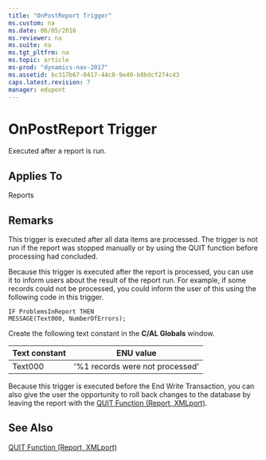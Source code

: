 ```yaml
---
title: "OnPostReport Trigger"
ms.custom: na
ms.date: 06/05/2016
ms.reviewer: na
ms.suite: na
ms.tgt_pltfrm: na
ms.topic: article
ms-prod: "dynamics-nav-2017"
ms.assetid: bc317b67-0417-44c8-9e40-b8bdcf274c43
caps.latest.revision: 7
manager: edupont
---
```

# OnPostReport Trigger
Executed after a report is run.  
  
## Applies To  
 Reports  
  
## Remarks  
 This trigger is executed after all data items are processed. The trigger is not run if the report was stopped manually or by using the QUIT function before processing had concluded.  
  
 Because this trigger is executed after the report is processed, you can use it to inform users about the result of the report run. For example, if some records could not be processed, you could inform the user of this using the following code in this trigger.  
  
```  
IF ProblemsInReport THEN  
MESSAGE(Text000, NumberOfErrors);  
```  
  
 Create the following text constant in the **C\/AL Globals** window.  
  
|**Text constant**|**ENU value**|  
|-----------------------|-------------------|  
|Text000|'%1 records were not processed'|  
  
 Because this trigger is executed before the End Write Transaction, you can also give the user the opportunity to roll back changes to the database by leaving the report with the [QUIT Function \(Report, XMLport\)](QUIT-Function--Report--XMLport-.md).  
  
## See Also  
 [QUIT Function \(Report, XMLport\)](QUIT-Function--Report--XMLport-.md)